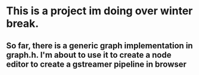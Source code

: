 # This is a project im doing over winter break.

## So far, there is a generic graph implementation in graph.h. I'm about to use it to create a node editor to create a gstreamer pipeline in browser
